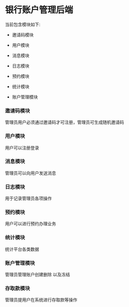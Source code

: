 
# 银行账户管理后端 

当前包含模块如下:

- 邀请码模块

- 用户模块

- 消息模块

- 日志模块

- 预约模块

- 统计模块

- 账户管理模块

### 邀请码模块
管理员用户必须通过邀请码才可注册，管理员可生成随机邀请码
### 用户模块
用户可以注册登录
### 消息模块
管理员可以向用户发送消息
### 日志模块
用于记录管理员各项操作
### 预约模块
用户可以进行预约办理业务
### 统计模块
统计平台各类数据
### 账户管理模块
管理员管理账户创建删除 以及冻结
### 存取款模块
管理员提用户在系统进行存取款等操作





